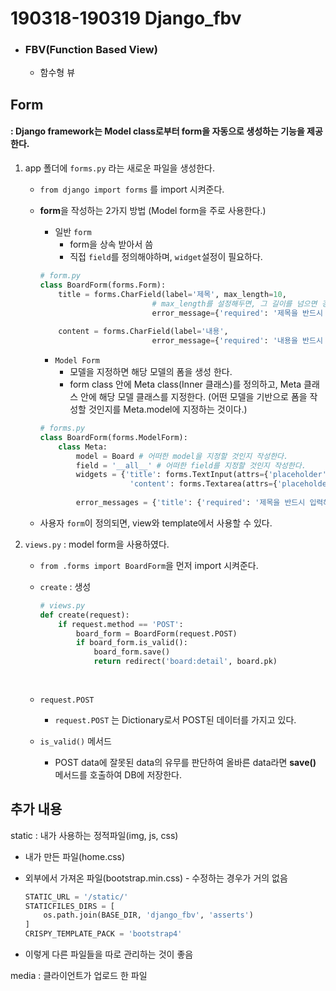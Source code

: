 # 190318-190319 Django_fbv

* ### FBV(Function Based View)

  * 함수형 뷰



## Form

#### : Django framework는 Model class로부터 form을 자동으로 생성하는 기능을 제공한다.

1. app 폴더에 `forms.py` 라는 새로운 파일을 생성한다.

   * `from django import forms` 를 import 시켜준다.

   * **form**을 작성하는 2가지 방법 (Model form을 주로 사용한다.)

     * 일반 `form` 
       *  form을 상속 받아서 씀
       * 직접 `field`를 정의해야하며, `widget`설정이 필요하다.

     ```python
     # form.py
     class BoardForm(forms.Form):
         title = forms.CharField(label='제목', max_length=10,
                              # max_length를 설정해두면, 그 길이를 넘으면 경고메세지가 뜸.
                              error_message={'required': '제목을 반드시 입력해주세요.'})
        
         content = forms.CharField(label='내용',
                              error_message={'required': '내용을 반드시 입력해주세요.'})
     ```

     * `Model Form` 
       * 모델을 지정하면 해당 모델의 폼을 생성 한다.
       * form class 안에 Meta class(Inner 클래스)를 정의하고, Meta 클래스 안에 해당 모델 클래스를 지정한다. (어떤 모델을 기반으로 폼을 작성할 것인지를 Meta.model에 지정하는 것이다.)

     ```python
     # forms.py
     class BoardForm(forms.ModelForm):
         class Meta:
             model = Board # 어떠한 model을 지정할 것인지 작성한다.
             field = '__all__' # 어떠한 field를 지정할 것인지 작성한다. 
             widgets = {'title': forms.TextInput(attrs={'placeholder': '제목을 입력해주					세요.', 'class': 'title'}),
                         'content': forms.Textarea(attrs={'placeholder': '내용을 입력해					주세요.', 'class': 'content'})}
             
             error_messages = {'title': {'required': '제목을 반드시 입력해주세요.'}, 							'content': {'required': '내용을 반드시 입력해주세요'}}
     ```

   * 사용자 `form`이 정의되면, view와 template에서 사용할 수 있다.



2. `views.py` : model form을 사용하였다.

   * `from .forms import BoardForm`을 먼저 import 시켜준다.

   * `create` : 생성

     ```python
     # views.py
     def create(request):
         if request.method == 'POST':
             board_form = BoardForm(request.POST)
             if board_form.is_valid():
                 board_form.save()
                 return redirect('board:detail', board.pk)
                 
         
     ```

   * `request.POST` 

     * `request.POST` 는 Dictionary로서 POST된 데이터를 가지고 있다.

   * `is_valid()` 메서드 

     * POST data에 잘못된 data의 유무를 판단하여 올바른 data라면 **save()** 메서드를 호출하여 DB에 저장한다.



## 추가 내용

static : 내가 사용하는 정적파일(img, js, css)

* 내가 만든 파일(home.css)

* 외부에서 가져온 파일(bootstrap.min.css) - 수정하는 경우가 거의 없음

  ```python
  STATIC_URL = '/static/'
  STATICFILES_DIRS = [
      os.path.join(BASE_DIR, 'django_fbv', 'asserts')
  ]
  CRISPY_TEMPLATE_PACK = 'bootstrap4'
  ```

* 이렇게 다른 파일들을 따로 관리하는 것이 좋음





media : 클라이언트가 업로드 한 파일